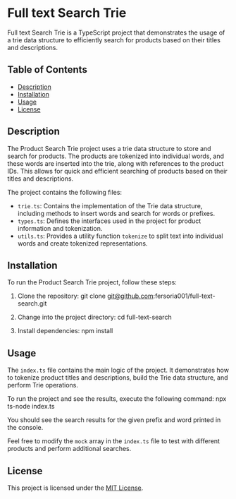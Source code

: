 # Full text Search Trie

Full text Search Trie is a TypeScript project that demonstrates the usage of a trie data structure to efficiently search for products based on their titles and descriptions.

## Table of Contents

- [Description](#description)
- [Installation](#installation)
- [Usage](#usage)
- [License](#license)

## Description

The Product Search Trie project uses a trie data structure to store and search for products. The products are tokenized into individual words, and these words are inserted into the trie, along with references to the product IDs. This allows for quick and efficient searching of products based on their titles and descriptions.

The project contains the following files:
- `trie.ts`: Contains the implementation of the Trie data structure, including methods to insert words and search for words or prefixes.
- `types.ts`: Defines the interfaces used in the project for product information and tokenization.
- `utils.ts`: Provides a utility function `tokenize` to split text into individual words and create tokenized representations.

## Installation

To run the Product Search Trie project, follow these steps:

1. Clone the repository:
git clone git@github.com:fersoria001/full-text-search.git


2. Change into the project directory:
cd full-text-search


3. Install dependencies:
npm install



## Usage

The `index.ts` file contains the main logic of the project. It demonstrates how to tokenize product titles and descriptions, build the Trie data structure, and perform Trie operations.

To run the project and see the results, execute the following command:
npx ts-node index.ts


You should see the search results for the given prefix and word printed in the console.

Feel free to modify the `mock` array in the `index.ts` file to test with different products and perform additional searches.

## License

This project is licensed under the [MIT License](LICENSE).
